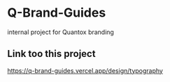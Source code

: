 # Q-Brand-Guides

internal project for Quantox branding

## Link too this project

https://q-brand-guides.vercel.app/design/typography
